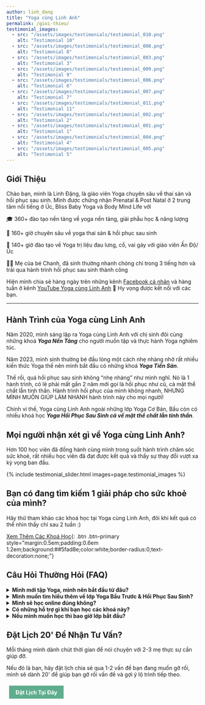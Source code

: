 ```yaml
---
author: linh_dang
title: "Yoga cùng Linh Anh"
permalink: /gioi-thieu/
testimonial_images:
  - src: "/assets/images/testimonials/testimonial_010.png"
    alt: "Testimonial 10"
  - src: "/assets/images/testimonials/testimonial_008.png"
    alt: "Testimonial 8"
  - src: "/assets/images/testimonials/testimonial_003.png"
    alt: "Testimonial 3"
  - src: "/assets/images/testimonials/testimonial_009.png"
    alt: "Testimonial 9"
  - src: "/assets/images/testimonials/testimonial_006.png"
    alt: "Testimonial 6"
  - src: "/assets/images/testimonials/testimonial_007.png"
    alt: "Testimonial 7"
  - src: "/assets/images/testimonials/testimonial_011.png"
    alt: "Testimonial 11"
  - src: "/assets/images/testimonials/testimonial_002.png"
    alt: "Testimonial 2"
  - src: "/assets/images/testimonials/testimonial_001.png"
    alt: "Testimonial 1"
  - src: "/assets/images/testimonials/testimonial_004.png"
    alt: "Testimonial 4"
  - src: "/assets/images/testimonials/testimonial_005.png"
    alt: "Testimonial 5"
---
```


<!-- markdownlint-disable MD033 -->

## Giới Thiệu

Chào bạn, mình là Linh Đặng, là giáo viên Yoga chuyên sâu về thai sản và hồi phục sau sinh. Mình được chứng nhận Prenatal & Post Natal ở 2 trung tâm nổi tiếng ở Úc, Bliss Baby Yoga và Body Mind Life với

🎓 360+ đào tạo nền tảng về yoga nền tảng, giải phẫu học & năng lượng

🤱 160+ giờ chuyên sâu về yoga thai sản & hồi phục sau sinh

🏥 140+ giờ đào tạo về Yoga trị liệu đau lưng, cổ, vai gáy với giáo viên Ấn Độ/Úc

👩‍👧 Mẹ của bé Chanh, đã sinh thường nhanh chóng chỉ trong 3 tiếng hơn và trải qua hành trình hồi phục sau sinh thành công

Hiện mình chia sẻ hàng ngày trên những kênh [Facebook cá nhân](https://www.facebook.com/ngoclinhdnl/) và hàng tuần ở kênh [YouTube Yoga cùng Linh Anh](https://www.youtube.com/@yogacunglinhanh-noibanketn8829) 💛 Hy vọng được kết nối với các bạn.

----
## Hành Trình của Yoga cùng Linh Anh
Năm 2020, mình sáng lập ra Yoga cùng Linh Anh với chị sinh đôi cùng những khoá **_Yoga Nền Tảng_** cho người muốn tập và thực hành Yoga nghiêm túc. 

Năm 2023, mình sinh thường bé đầu lòng một cách nhẹ nhàng nhờ rất nhiều kiến thức Yoga thế nên mình bắt đầu có những khoá **_Yoga Tiền Sản_**. 

Thế rồi, quá hồi phục sau sinh không “nhẹ nhàng” như mình nghĩ. Nó là 1 hành trình, có lẽ phải mất gần 2 năm mới gọi là hồi phục như cũ, cả mặt thể chất lẫn tinh thần. Hành trình hồi phục của mình không nhanh, NHƯNG MÌNH MUỐN GIÚP LÀM NHANH hành trình này cho mọi người!

Chính vì thế, Yoga cùng Linh Anh ngoài những lớp Yoga Cơ Bản, Bầu còn có nhiều khoá học **_Yoga Hồi Phục Sau Sinh cả về mặt thể chất lẫn tinh thần_**. 

## Mọi người nhận xét gì về Yoga cùng Linh Anh?
Hơn 100 học viên đã đồng hành cùng mình trong suốt hành trình chăm sóc sức khoẻ, rất nhiều học viên đã đạt được kết quả và thấy sự thay đổi vượt xa kỳ vọng ban đầu.

{% include testimonial_slider.html images=page.testimonial_images %}

## Bạn có đang tìm kiếm 1 giải pháp cho sức khoẻ của mình?
Hãy thử tham khảo các khoá học tại Yoga cùng Linh Anh, đôi khi kết quả có thể nhìn thấy chỉ sau 2 tuần :) 

[Xem Thêm Các Khoá Học](/khoa-hoc/){: .btn .btn-primary style="margin:0.5em;padding:0.6em 1.2em;background:##5fad8e;color:white;border-radius:0;text-decoration:none;"}

## Câu Hỏi Thường Hỏi (FAQ)

 <details>
  <summary><strong>Mình mới tập Yoga, mình nên bắt đầu từ đâu?</strong></summary>
  <p>Nếu bạn mới tập Yoga, và chưa có nền tảng vững chắc tập thế nào để an toàn, không bị chấn thương, mình sẽ khuyến khích bạn tham khảo khoá Yoga nền tảng.</p>
  <ul>
    <li>Khoá sẽ cho bạn 1 nền tảng Yoga vững chắc để tránh những chấn thương không cần thiết như thoái hoá cột sống cổ, thoái hoá cột sống lưng, đau khớp đầu gối, chấn thương cổ tay ....</li>
    <li>Cho bạn nào thực sự tạo dựng nền tảng Yoga chắc chắn để khoẻ nhưng trên hết không bị chấn thương cổ tay, lưng, cổ, chân, đầu gối . vvv.</li>
    <li>Ngoài ra, lớp cũng giúp bạn bắt đầu tập thở - 1 trong những điều nhiều lớp Yoga bỏ qua nhưng cực kỳ quan trọng, nó như xây ngôi nhà mà thiếu cái "móng nhà" í. Bạn có thể tham khảo thêm thông tin lớp tại <a href="https://yogacunglinhanh.com/khoa-hoc/yoga-nen-tang/" target="_blank">https://yogacunglinhanh.com/khoa-hoc/yoga-nen-tang/</a>.</li>
  </ul>
</details>

<details>
  <summary><strong>Mình muốn tìm hiểu thêm về lớp Yoga Bầu Trước & Hồi Phục Sau Sinh?</strong></summary>
  <p>Tuỳ tình trạng cơ thể của mẹ bầu, và bạn đã sinh xong bao lâu, mình có những khoá khác nhau để giúp mẹ trau dồi sức khoẻ cho bản thân, và hồi phục sau sinh an toàn và hiệu quả</p>
  <ul>
    <li>Bạn có thể tham khảo thông tin lớp ở trên & tham gia nhóm cộng đồng Yoga Bầu & Hồi Phục Sau Sinh Cùng Linh Anh <a href="https://www.facebook.com/groups/yogabau.linhanh" target="_blank">https://www.facebook.com/groups/yogabau.linhanh</a></li>
    <li>Ngoài ra, bạn cũng có thể tham khảo 2 playlist YouTube mình đã tạo dựng cho mẹ bầu & mẹ sau sinh, để hiểu thêm về cách dạy của mình.</li>
    <li>Bí Quyết Sinh Nở Dễ Dàng: <a href="https://www.youtube.com/playlist?list=PL-U5o45t3xZgy_-zVaA288VzX6DaCRHpg" target="_blank">https://www.youtube.com/playlist?list=PL-U5o45t3xZgy_-zVaA288VzX6DaCRHpg</a></li>
    <li>Bí Quyết Hồi Phục An Toàn Cho Mẹ Sinh Thường & Sinh Mổ: <a href="https://www.youtube.com/playlist?list=PL-U5o45t3xZgxNxLBojt2-R2IX8CCU9T9" target="_blank">https://www.youtube.com/playlist?list=PL-U5o45t3xZgxNxLBojt2-R2IX8CCU9T9</a></li>
  </ul>
</details>

<details>
  <summary><strong>Mình sẽ học online đúng không?</strong></summary>
  <p>Đúng vậy!! Bạn, máy tính yêu thương của bạn, và Yoga ☺️. Phần lớn các khoá học đã được quay trước, bạn có thể học sắp xếp theo lịch của bạn, và quay/chụp ảnh để được nhận chỉnh sửa 1:1 </p>
</details>

<details>
  <summary><strong>Có những hỗ trợ gì khi bạn học các khoá này?</strong></summary>
  <ul>
    <li>Trong lúc học, bạn có thể comment hỏi bất cứ câu hỏi gì ở ngay trong các video, mình sẽ trả lời kỹ càng cho bạn.</li>
    <li>Ngoài ra, tuỳ vào gói bạn mua từng khoá, mình cũng sẽ giúp chỉnh sửa 1:1 và hỗ trợ qua chat Facebook/Zalo hàng tuần. Tất cả các khoá luôn có cam kết hoàn tiền nếu cảm thấy không hài lòng ☺️</li>
  </ul>
</details>

<details>
  <summary><strong>Nếu mình muốn học thì bao giờ lớp bắt đầu?</strong></summary>
  <p>Bạn có thể bắt đầu bất cứ lúc nào bạn sẵn sàng! Tuy nhiên nếu bạn là mẹ bầu, sau sinh hay có bất cứ chấn thương nào, hãy nhắn tin cho mình để được tư vấn lộ trình chỉnh sửa riêng cho bạn nhé</p>
</details>

## Đặt Lịch 20' Để Nhận Tư Vấn?

Mỗi tháng mình dành chút thời gian để nói chuyện với 2-3 mẹ thực sự cần giúp đỡ. 

Nếu đó là bạn, hãy đặt lịch chia sẻ qua 1-2 vấn đề bạn đang muốn gỡ rối, mình sẽ dành 20' để giúp bạn gỡ rối vấn đề và gợi ý lộ trình tiếp theo.

<div style="text-align: left;">
  <a href="https://calendly.com/yogacunglinhanh/yogabaubim"
     style="display: inline-block; margin: 0.5em; padding: 0.6em 1.2em;
            background-color: #5fad8e; color:white; border-radius: 0;
            text-decoration: none; font-weight: bold;">
    Đặt Lịch Tại Đây
  </a>
</div>

